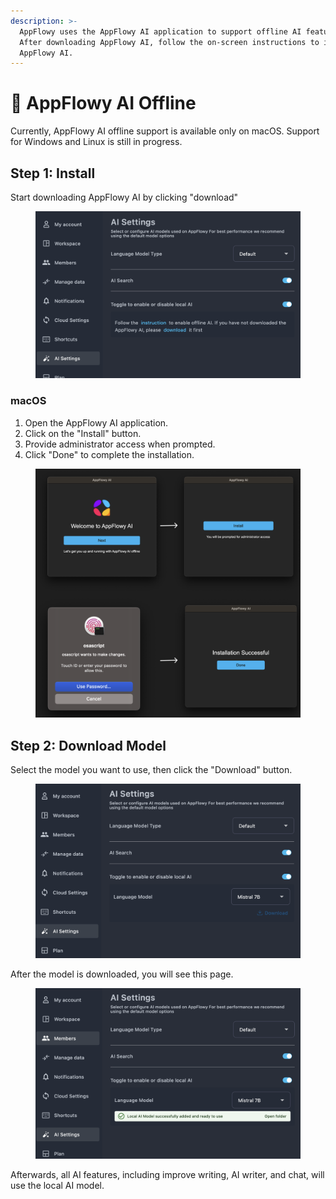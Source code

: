 ```yaml
---
description: >-
  AppFlowy uses the AppFlowy AI application to support offline AI features.
  After downloading AppFlowy AI, follow the on-screen instructions to install
  AppFlowy AI.
---
```


# 🌈 AppFlowy AI Offline

Currently, AppFlowy AI offline support is available only on macOS. Support for Windows and Linux is still in progress.

## Step 1: Install

Start downloading AppFlowy AI by clicking "download"

<figure><img src="../../.gitbook/assets/image (64).png" alt=""><figcaption></figcaption></figure>

### macOS

1. Open the AppFlowy AI application.
2. Click on the "Install" button.
3. Provide administrator access when prompted.
4. Click "Done" to complete the installation.

&#x20;&#x20;

<figure><img src="../../.gitbook/assets/image (7).png" alt=""><figcaption></figcaption></figure>



## Step 2: Download Model

Select the model you want to use, then click the "Download" button.

<figure><img src="../../.gitbook/assets/image (68).png" alt=""><figcaption></figcaption></figure>

After the model is downloaded, you will see this page.

<figure><img src="../../.gitbook/assets/image (67).png" alt=""><figcaption></figcaption></figure>

Afterwards, all AI features, including improve writing, AI writer, and chat, will use the local AI model.



